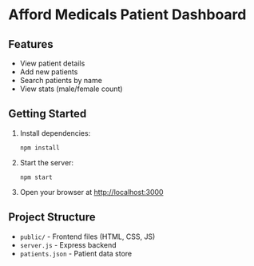 # Afford Medicals Patient Dashboard

## Features
- View patient details
- Add new patients
- Search patients by name
- View stats (male/female count)

## Getting Started

1. Install dependencies:
   ```
   npm install
   ```
2. Start the server:
   ```
   npm start
   ```
3. Open your browser at [http://localhost:3000](http://localhost:3000)

## Project Structure
- `public/` - Frontend files (HTML, CSS, JS)
- `server.js` - Express backend
- `patients.json` - Patient data store 